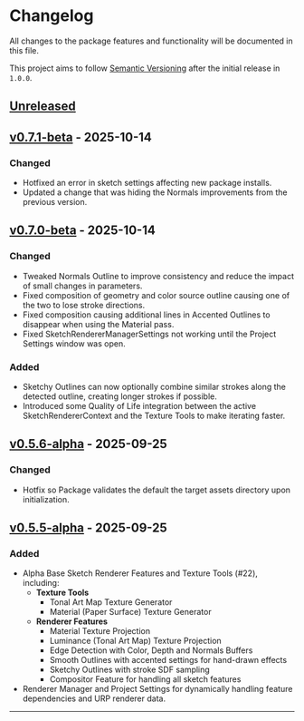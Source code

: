 # Changelog

All changes to the package features and functionality will be documented in this file.

This project aims to follow [Semantic Versioning](https://semver.org/spec/v2.0.0.html) after the initial release in `1.0.0`.

## [Unreleased]

## [v0.7.1-beta] - 2025-10-14

### Changed

- Hotfixed an error in sketch settings affecting new package installs.
- Updated a change that was hiding the Normals improvements from the previous version.

## [v0.7.0-beta] - 2025-10-14

### Changed

- Tweaked Normals Outline to improve consistency and reduce the impact of small changes in parameters.
- Fixed composition of geometry and color source outline causing one of the two to lose stroke directions.
- Fixed composition causing additional lines in Accented Outlines to disappear when using the Material pass.
- Fixed SketchRendererManagerSettings not working until the Project Settings window was open.

### Added
- Sketchy Outlines can now optionally combine similar strokes along the detected outline, creating longer strokes if possible.
- Introduced some Quality of Life integration between the active SketchRendererContext and the Texture Tools to make iterating faster.

## [v0.5.6-alpha] - 2025-09-25

### Changed

- Hotfix so Package validates the default the target assets directory upon initialization.


## [v0.5.5-alpha] - 2025-09-25

### Added
- Alpha Base Sketch Renderer Features and Texture Tools (#22), including:
    - **Texture Tools**
        - Tonal Art Map Texture Generator
        - Material (Paper Surface) Texture Generator
    - **Renderer Features**
        - Material Texture Projection
        - Luminance (Tonal Art Map) Texture Projection
        - Edge Detection with Color, Depth and Normals Buffers
        - Smooth Outlines with accented settings for hand-drawn effects
        - Sketchy Outlines with stroke SDF sampling
        - Compositor Feature for handling all sketch features
- Renderer Manager and Project Settings for dynamically handling feature dependencies and URP renderer data.

---
[unreleased]: https://github.com/LorenzoGrando/SketchRenderer/compare/v0.7.1-beta...HEAD
[v0.7.1-beta]: https://github.com/LorenzoGrando/SketchRenderer/compare/v0.7.0-alpha...v0.7.1-beta
[v0.7.0-beta]: https://github.com/LorenzoGrando/SketchRenderer/compare/v0.5.6-alpha...v0.7.0-beta
[v0.5.6-alpha]: https://github.com/LorenzoGrando/SketchRenderer/compare/v0.5.5-alpha...v0.5.6-alpha
[v0.5.5-alpha]: https://github.com/LorenzoGrando/SketchRenderer/releases/tag/v0.5.5-alpha